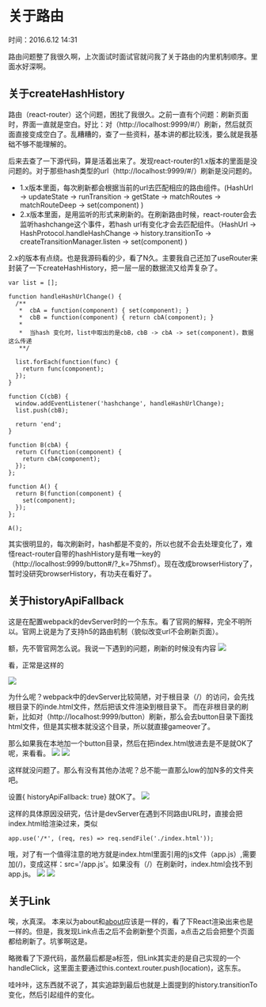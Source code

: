 # 关于路由

时间：2016.6.12 14:31

路由问题整了我很久啊，上次面试时面试官就问我了关于路由的内里机制顺序。里面水好深啊。

## 关于createHashHistory

路由（react-router）这个问题，困扰了我很久。之前一直有个问题：刷新页面时，界面一直就是空白。好比：对（http://localhost:9999/#/）刷新，然后就页面直接变成空白了。乱糟糟的，查了一些资料，基本讲的都比较浅，要么就是我基础不够不能理解的。

后来去查了一下源代码，算是活着出来了。发现react-router的1.x版本的里面是没问题的。对于那些hash类型的url（http://localhost:9999/#/）刷新是没问题的。
- 1.x版本里面，每次刷新都会根据当前的url去匹配相应的路由组件。(HashUrl -> updateState -> runTransition -> getState -> matchRoutes -> matchRouteDeep -> set(component) )
- 2.x版本里面，是用监听的形式来刷新的。在刷新路由时候，react-router会去监听hashchange这个事件，若hash url有变化才会去匹配组件。（HashUrl ->  HashProtocol.handleHashChange -> history.transitionTo ->  createTransitionManager.listen -> set(component) )

2.x的版本有点绕。也是我源码看的少，看了N久。主要我自己还加了useRouter来封装了一下createHashHistory，把一层一层的数据流又给弄复杂了。
```
var list = [];

function handleHashUrlChange() {
  /**
   *  cbA = function(component) { set(component); }
   *  cbB = function(component) { return cbA(component); }
   *
   *  当hash 变化时，list中取出的是cbB，cbB -> cbA -> set(component)，数据这么传递
   **/

  list.forEach(function(func) {
    return func(component);
  });
}

function C(cbB) {
  window.addEventListener('hashchange', handleHashUrlChange);
  list.push(cbB);

  return 'end';
}

function B(cbA) {
  return C(function(component) {
    return cbA(component);
  });
};

function A() {
  return B(function(component) {
    set(component);
  });
};

A();
```

其实很明显的，每次刷新时，hash都是不变的，所以也就不会去处理变化了，难怪react-router自带的hashHistory是有唯一key的（http://localhost:9999/button#/?_k=75hmsf）。现在改成browserHistory了，暂时没研究browserHistory，有功夫在看好了。


## 关于historyApiFallback

这是在配置webpack的devServer时的一个东东。看了官网的解释，完全不明所以。官网上说是为了支持h5的路由机制（貌似改变url不会刷新页面）。

额，先不管官网怎么说。我说一下遇到的问题，刷新的时候没有内容
![](https://segmentfault.com/img/bVx48Q)

看，正常是这样的

![](https://segmentfault.com/img/bVx49b)

为什么呢？webpack中的devServer比较简陋，对于根目录（/）的访问，会先找根目录下的inde.html文件，然后把该文件渲染到根目录下。
而在非根目录的刷新，比如对（http://localhost:9999/button）刷新，那么会去button目录下面找html文件，但是其实根本就没这个目录，所以就直接gameover了。

那么如果我在本地加一个button目录，然后在把index.html放进去是不是就OK了呢，来看看。
![](https://segmentfault.com/img/bVx5an)
![](https://segmentfault.com/img/bVx5ak)

这样就没问题了。那么有没有其他办法呢？总不能一直那么low的加N多的文件夹吧。

设置{ historyApiFallback: true} 就OK了。
![](https://segmentfault.com/img/bVx5aU)

这样的具体原因没研究，估计是devServer在遇到不同路由URL时，直接会把index.html给渲染过来，类似
```
app.use('/*', (req, res) => req.sendFile('./index.html'));
```

哦，对了有一个值得注意的地方就是index.html里面引用的js文件（app.js）,需要加(/)，变成这样：src='/app.js'。如果没有（/）在刷新时，index.html会找不到app.js。
![](https://segmentfault.com/img/bVx5cI)
![](https://segmentfault.com/img/bVx5cH)

## 关于Link

唉，水真深。
本来以为<Link to='/about'>about</Link>和<a href="/about">about</a>应该是一样的，看了下React渲染出来也是一样的。但是，我发现Link点击之后不会刷新整个页面，a点击之后会把整个页面都给刷新了。坑爹啊这是。

略微看了下源代码，虽然最后都是a标签，但Link其实走的是自己实现的一个handleClick，这里面主要通过this.context.router.push(location)，这东东。

哇咔咔，这东西就不说了，其实追踪到最后也就是上面提到的history.transitionTo变化，然后引起组件的变化。
